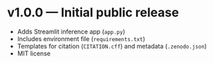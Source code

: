 # v1.0.0 — Initial public release

- Adds Streamlit inference app (`app.py`)
- Includes environment file (`requirements.txt`)
- Templates for citation (`CITATION.cff`) and metadata (`.zenodo.json`)
- MIT license
